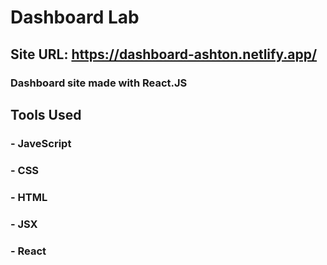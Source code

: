 # Dashboard Lab
## Site URL: https://dashboard-ashton.netlify.app/
### Dashboard site made with React.JS

## Tools Used
### - JaveScript
### - CSS
### - HTML
### - JSX
### - React